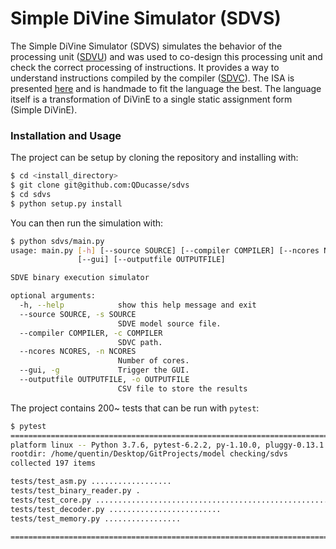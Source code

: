# Simple DiVine Simulator (SDVS)

The Simple DiVine Simulator (SDVS) simulates the behavior of the processing unit ([SDVU](https://github.com/QDucasse/sdvu)) and was used to co-design this processing unit and check the correct processing of instructions. It provides a way to understand instructions compiled by the compiler ([SDVC](https://github.com/QDucasse/sdvc)). The ISA is presented [here](https://github.com/QDucasse/sdvc/blob/main/docs/isa.md) and is handmade to fit the language the best. The language itself is a transformation of DiVinE to a single static assignment form (Simple DiVinE).

### Installation and Usage

The project can be setup by cloning the repository and installing with:
```bash
$ cd <install_directory>
$ git clone git@github.com:QDucasse/sdvs
$ cd sdvs
$ python setup.py install
```

You can then run the simulation with:
```bash
$ python sdvs/main.py
usage: main.py [-h] [--source SOURCE] [--compiler COMPILER] [--ncores NCORES]
               [--gui] [--outputfile OUTPUTFILE]

SDVE binary execution simulator

optional arguments:
  -h, --help            show this help message and exit
  --source SOURCE, -s SOURCE
                        SDVE model source file.
  --compiler COMPILER, -c COMPILER
                        SDVC path.
  --ncores NCORES, -n NCORES
                        Number of cores.
  --gui, -g             Trigger the GUI.
  --outputfile OUTPUTFILE, -o OUTPUTFILE
                        CSV file to store the results
```

The project contains 200~ tests that can be run with `pytest`:
```bash
$ pytest
==================================================================================== test session starts =====================================================================================
platform linux -- Python 3.7.6, pytest-6.2.2, py-1.10.0, pluggy-0.13.1
rootdir: /home/quentin/Desktop/GitProjects/model checking/sdvs
collected 197 items                                                                                                                                                                          

tests/test_asm.py ..................                                                                                                                                                   [  9%]
tests/test_binary_reader.py .                                                                                                                                                          [  9%]
tests/test_core.py ........................................................................................................................................                            [ 78%]
tests/test_decoder.py .........................                                                                                                                                        [ 91%]
tests/test_memory.py .................                                                                                                                                                 [100%]

==================================================================================== 197 passed in 0.30s =====================================================================================
```
